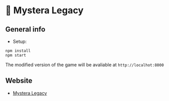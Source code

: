 # 🤖 Mystera Legacy

## General info

- Setup:

```
npm install
npm start
```

The modified version of the game will be avaliable at `http://localhot:8000`

## Website

- [Mystera Legacy](https://www.mysteralegacy.com/)
